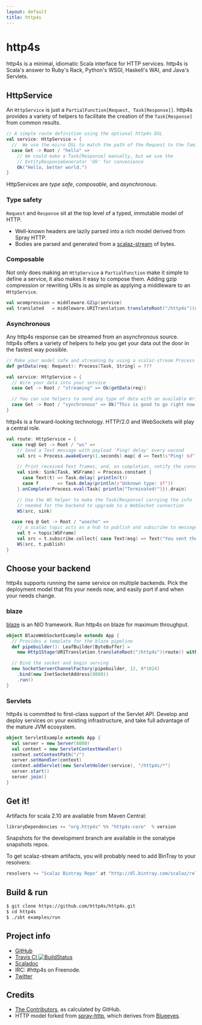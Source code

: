 ```yaml
---
layout: default
title: http4s
---
```


# http4s

http4s is a minimal, idiomatic Scala interface for HTTP services.  http4s is Scala's answer to Ruby's Rack, Python's WSGI, Haskell's WAI, and Java's Servlets.

## HttpService ##

An `HttpService` is just a `PartialFunction[Request, Task[Response]]`.  http4s provides a variety
of helpers to facilitate the creation of the `Task[Response]` from common results.

```scala
// A simple route definition using the optional http4s DSL
val service: HttpService = {
  //  We use the micro DSL to match the path of the Request to the familiar uri form
  case Get -> Root / "hello" =>
    // We could make a Task[Response] manually, but we use the
    // EntityResponseGenerator 'Ok' for convenience
    Ok("Hello, better world.")
}
```

HttpServices are _type safe_, _composable_, and _asynchronous_.

### Type safety

`Request` and `Response` sit at the top level of a typed, immutable model of HTTP.

* Well-known headers are lazily parsed into a rich model derived from Spray HTTP.
* Bodies are parsed and generated from a [scalaz-stream](http://github.com/scalaz/scalaz-stream) of bytes.

### Composable

Not only does making an `HttpService` a `PartialFunction` make it simple to define a service,
it also makes it easy to compose them.  Adding gzip compression or rewriting URIs is
as simple as applying a middleware to an `HttpService`.

```scala
val wcompression = middleware.GZip(service)
val translated   = middleware.URITranslation.translateRoot("/http4s")(service)
```

### Asynchronous

Any http4s response can be streamed from an asynchronous source. http4s offers a variety
of helpers to help you get your data out the door in the fastest way possible.

```scala
// Make your model safe and streaming by using a scalaz-stream Process
def getData(req: Request): Process[Task, String] = ???

val service: HttpService = {
  // Wire your data into your service
  case Get -> Root / "streaming" => Ok(getData(req))

  // You can use helpers to send any type of data with an available Writable[T]
  case Get -> Root / "synchronous" => Ok("This is good to go right now.")
}
```

http4s is a forward-looking technology.  HTTP/2.0 and WebSockets will play a central role.

```scala
val route: HttpService = {
  case req@ Get -> Root / "ws" =>
    // Send a Text message with payload 'Ping! delay' every second
    val src = Process.awakeEvery(1.seconds).map{ d => Text(s"Ping! $d") }

    // Print received Text frames, and, on completion, notify the console
    val sink: Sink[Task, WSFrame] = Process.constant {
      case Text(t) => Task.delay( println(t))
      case f       => Task.delay(println(s"Unknown type: $f"))
    }.onComplete(Process.eval(Task{ println("Terminated!")}).drain)

    // Use the WS helper to make the Task[Response] carrying the info
    // needed for the backend to upgrade to a WebSocket connection
    WS(src, sink)

  case req @ Get -> Root / "wsecho" =>
    // a scalaz topic acts as a hub to publish and subscribe to messages safely
    val t = topic[WSFrame]
    val src = t.subscribe.collect{ case Text(msg) => Text("You sent the server: " + msg) }
    WS(src, t.publish)
}
```

## Choose your backend

http4s supports running the same service on multiple backends.  Pick the deployment model that fits your needs now, and easily port if and when your needs change.

### blaze

[blaze](http://github.com/http4s/blaze) is an NIO framework.  Run http4s on blaze for maximum throughput.

```scala
object BlazeWebSocketExample extends App {
  // Provides a template for the blaze pipeline
  def pipebuilder(): LeafBuilder[ByteBuffer] =
    new Http1Stage(URITranslation.translateRoot("/http4s")(route)) with WebSocketSupport

  // Bind the socket and begin serving
  new SocketServerChannelFactory(pipebuilder, 12, 8*1024)
    .bind(new InetSocketAddress(8080))
    .run()
}
```

### Servlets

http4s is committed to first-class support of the Servlet API.  Develop and deploy services on your existing infrastructure, and take full advantage of the mature JVM ecosystem.

```scala
object ServletExample extends App {
  val server = new Server(8080)
  val context = new ServletContextHandler()
  context.setContextPath("/")
  server.setHandler(context)
  context.addServlet(new ServletHolder(service), "/http4s/*")
  server.start()
  server.join()
}
```

## Get it! ##

Artifacts for scala 2.10 are available from Maven Central:
```scala
libraryDependencies += "org.http4s" %% "http4s-core"  % version
```

Snapshots for the development branch are available in the sonatype snapshots repos.

To get scalaz-stream artifacts, you will probably need to add BinTray to your resolvers:
```scala
resolvers += "Scalaz Bintray Repo" at "http://dl.bintray.com/scalaz/releases"
```

## Build & run ##

```sh
$ git clone https://github.com/http4s/http4s.git
$ cd http4s
$ ./sbt examples/run
```

## Project info ##

* [GitHub](http://github.com/http4s/http4s)
* [Travis CI ![BuildStatus](https://travis-ci.org/http4s/http4s.svg?branch=develop)](https://travis-ci.org/http4s/http4s)
* [Scaladoc](http://http4s.org/api/0.1)
* IRC: #http4s on Freenode.
* [Twitter](http://twitter.com/http4s)

## Credits
* [The Contributors](https://github.com/http4s/http4s/graphs/contributors?from=2013-01-01&type=c), as calculated by GitHub.
* HTTP model forked from [spray-http](http://spray.io/documentation/1.2.1/spray-http/), which derives from [Blueeyes](https://github.com/jdegoes/blueeyes).

